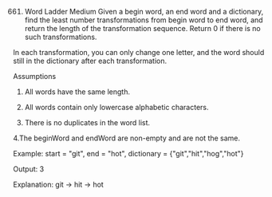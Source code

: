 661. Word Ladder
Medium
Given a begin word, an end word and a dictionary, find the least number transformations from begin word to end word, and return the length of the transformation sequence. Return 0 if there is no such transformations.

In each transformation, you can only change one letter, and the word should still in the dictionary after each transformation.

Assumptions

1. All words have the same length.

2. All words contain only lowercase alphabetic characters.

3. There is no duplicates in the word list.

4.The beginWord and endWord are non-empty and are not the same.

Example: start = "git", end = "hot", dictionary = {"git","hit","hog","hot"}

Output: 3

Explanation: git -> hit -> hot
